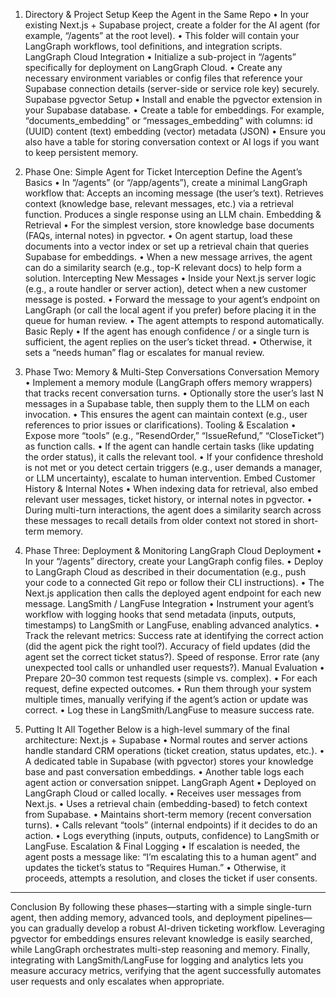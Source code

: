 1. Directory & Project Setup
Keep the Agent in the Same Repo
• In your existing Next.js + Supabase project, create a folder for the AI agent (for example, “/agents” at the root level).
• This folder will contain your LangGraph workflows, tool definitions, and integration scripts.
LangGraph Cloud Integration
• Initialize a sub-project in “/agents” specifically for deployment on LangGraph Cloud.
• Create any necessary environment variables or config files that reference your Supabase connection details (server-side or service role key) securely.
Supabase pgvector Setup
• Install and enable the pgvector extension in your Supabase database.
• Create a table for embeddings. For example, “documents_embedding” or “messages_embedding” with columns:
id (UUID)
content (text)
embedding (vector)
metadata (JSON)
• Ensure you also have a table for storing conversation context or AI logs if you want to keep persistent memory.

2. Phase One: Simple Agent for Ticket Interception
Define the Agent’s Basics
• In “/agents” (or “/app/agents”), create a minimal LangGraph workflow that:
Accepts an incoming message (the user’s text).
Retrieves context (knowledge base, relevant messages, etc.) via a retrieval function.
Produces a single response using an LLM chain.
Embedding & Retrieval
• For the simplest version, store knowledge base documents (FAQs, internal notes) in pgvector.
• On agent startup, load these documents into a vector index or set up a retrieval chain that queries Supabase for embeddings.
• When a new message arrives, the agent can do a similarity search (e.g., top-K relevant docs) to help form a solution.
Intercepting New Messages
• Inside your Next.js server logic (e.g., a route handler or server action), detect when a new customer message is posted.
• Forward the message to your agent’s endpoint on LangGraph (or call the local agent if you prefer) before placing it in the queue for human review.
• The agent attempts to respond automatically.
Basic Reply
• If the agent has enough confidence / or a single turn is sufficient, the agent replies on the user’s ticket thread.
• Otherwise, it sets a “needs human” flag or escalates for manual review.

3. Phase Two: Memory & Multi-Step Conversations
Conversation Memory
• Implement a memory module (LangGraph offers memory wrappers) that tracks recent conversation turns.
• Optionally store the user’s last N messages in a Supabase table, then supply them to the LLM on each invocation.
• This ensures the agent can maintain context (e.g., user references to prior issues or clarifications).
Tooling & Escalation
• Expose more “tools” (e.g., “ResendOrder,” “IssueRefund,” “CloseTicket”) as function calls.
• If the agent can handle certain tasks (like updating the order status), it calls the relevant tool.
• If your confidence threshold is not met or you detect certain triggers (e.g., user demands a manager, or LLM uncertainty), escalate to human intervention.
Embed Customer History & Internal Notes
• When indexing data for retrieval, also embed relevant user messages, ticket history, or internal notes in pgvector.
• During multi-turn interactions, the agent does a similarity search across these messages to recall details from older context not stored in short-term memory.

4. Phase Three: Deployment & Monitoring
LangGraph Cloud Deployment
• In your “/agents” directory, create your LangGraph config files.
• Deploy to LangGraph Cloud as described in their documentation (e.g., push your code to a connected Git repo or follow their CLI instructions).
• The Next.js application then calls the deployed agent endpoint for each new message.
LangSmith / LangFuse Integration
• Instrument your agent’s workflow with logging hooks that send metadata (inputs, outputs, timestamps) to LangSmith or LangFuse, enabling advanced analytics.
• Track the relevant metrics:
Success rate at identifying the correct action (did the agent pick the right tool?).
Accuracy of field updates (did the agent set the correct ticket status?).
Speed of response.
Error rate (any unexpected tool calls or unhandled user requests?).
Manual Evaluation
• Prepare 20–30 common test requests (simple vs. complex).
• For each request, define expected outcomes.
• Run them through your system multiple times, manually verifying if the agent’s action or update was correct.
• Log these in LangSmith/LangFuse to measure success rate.

5. Putting It All Together
Below is a high-level summary of the final architecture:
Next.js + Supabase
• Normal routes and server actions handle standard CRM operations (ticket creation, status updates, etc.).
• A dedicated table in Supabase (with pgvector) stores your knowledge base and past conversation embeddings.
• Another table logs each agent action or conversation snippet.
LangGraph Agent
• Deployed on LangGraph Cloud or called locally.
• Receives user messages from Next.js.
• Uses a retrieval chain (embedding-based) to fetch context from Supabase.
• Maintains short-term memory (recent conversation turns).
• Calls relevant “tools” (internal endpoints) if it decides to do an action.
• Logs everything (inputs, outputs, confidence) to LangSmith or LangFuse.
Escalation & Final Logging
• If escalation is needed, the agent posts a message like: “I’m escalating this to a human agent” and updates the ticket’s status to “Requires Human.”
• Otherwise, it proceeds, attempts a resolution, and closes the ticket if user consents.
---
Conclusion
By following these phases—starting with a simple single-turn agent, then adding memory, advanced tools, and deployment pipelines—you can gradually develop a robust AI-driven ticketing workflow. Leveraging pgvector for embeddings ensures relevant knowledge is easily searched, while LangGraph orchestrates multi-step reasoning and memory. Finally, integrating with LangSmith/LangFuse for logging and analytics lets you measure accuracy metrics, verifying that the agent successfully automates user requests and only escalates when appropriate.
